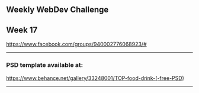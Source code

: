 ## Weekly WebDev Challenge
## Week 17
https://www.facebook.com/groups/940002776068923/#
***
### PSD template available at:
https://www.behance.net/gallery/33248001/TOP-food-drink-(-free-PSD)
***
